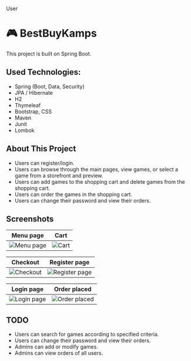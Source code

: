 User
# :video_game: BestBuyKamps

This project is built on Spring Boot.

## Used Technologies:

* Spring (Boot, Data, Security)
* JPA / Hibernate
* H2
* Thymeleaf
* Bootstrap, CSS
* Maven
* Junit
* Lombok

## About This Project
* Users can register/login.
* Users can browse through the main pages, view games, or select a game from a storefront and preview.
* Users can add games to the shopping cart and delete games from the shopping cart.
* Users can order the games in the shopping cart.
* Users can change their password and view their orders.
## Screenshots

Menu page      |  Cart
:------------------------:|:-------------------------:
![Menu page](/static/images/main_page.png)  |  ![Cart](/static/images/cart_page.png)

Checkout      |  Register page
:------------------------:|:-------------------------:
![Checkout](/static/images/checkout_page.png)  |  ![Register page](/static/images/register_page.png)

Login page      |  Order placed
:------------------------:|:-------------------------:
![Login page](/static/images/login_page.png)  |  ![Order placed](/static/images/order_placed.png)

## TODO

* Users can search for games according to specified criteria.
* Users can change their password and view their orders.
* Admins can add or modify games.
* Admins can view orders of all users.
